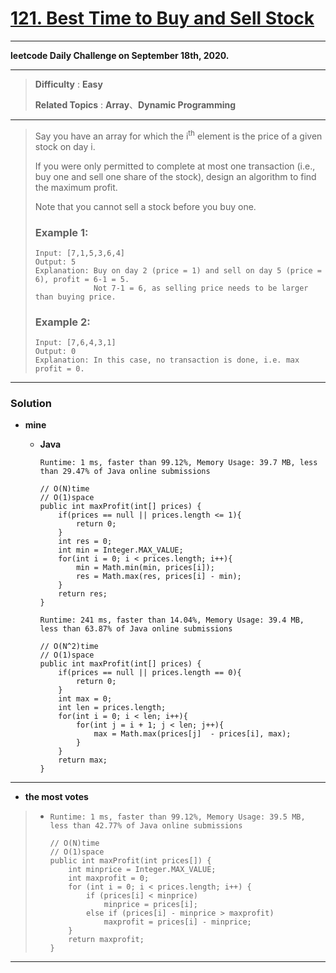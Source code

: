 # [121. Best Time to Buy and Sell Stock](https://leetcode.com/problems/best-time-to-buy-and-sell-stock/description/)
---

**leetcode Daily Challenge on September 18th, 2020.**

---

> **Difficulty** : **Easy**
> 
> **Related Topics** : **Array**、**Dynamic Programming**

---

> Say you have an array for which the i<sup>th</sup> element is the price of a given stock on day i.
> 
> If you were only permitted to complete at most one transaction (i.e., buy one and sell one share of the stock), design an algorithm to find the maximum profit.
> 
> Note that you cannot sell a stock before you buy one.
> 
> ### Example 1:
> ```
> Input: [7,1,5,3,6,4]
> Output: 5
> Explanation: Buy on day 2 (price = 1) and sell on day 5 (price = 6), profit = 6-1 = 5.
>              Not 7-1 = 6, as selling price needs to be larger than buying price.
> ```
> 
> ### Example 2:
> ```
> Input: [7,6,4,3,1]
> Output: 0
> Explanation: In this case, no transaction is done, i.e. max profit = 0.
> ```

---

### Solution 
* **mine** 
  * **Java**
  
    `Runtime: 1 ms, faster than 99.12%, Memory Usage: 39.7 MB, less than 29.47% of Java online submissions`
    ```
    // O(N)time
    // O(1)space
    public int maxProfit(int[] prices) {
        if(prices == null || prices.length <= 1){
            return 0;
        }
        int res = 0;
        int min = Integer.MAX_VALUE;
        for(int i = 0; i < prices.length; i++){
            min = Math.min(min, prices[i]);
            res = Math.max(res, prices[i] - min);
        }
        return res;
    }
    ```

    `Runtime: 241 ms, faster than 14.04%, Memory Usage: 39.4 MB, less than 63.87% of Java online submissions`
    ```
    // O(N^2)time
    // O(1)space
    public int maxProfit(int[] prices) {
        if(prices == null || prices.length == 0){
            return 0;
        }
        int max = 0;
        int len = prices.length;
        for(int i = 0; i < len; i++){
            for(int j = i + 1; j < len; j++){
                max = Math.max(prices[j]  - prices[i], max);
            }    
        }
        return max;
    }
    ```

---

* **the most votes** 
>  * `Runtime: 1 ms, faster than 99.12%, Memory Usage: 39.5 MB, less than 42.77% of Java online submissions`
>    ```
>    // O(N)time
>    // O(1)space
>    public int maxProfit(int prices[]) {
>        int minprice = Integer.MAX_VALUE;
>        int maxprofit = 0;
>        for (int i = 0; i < prices.length; i++) {
>            if (prices[i] < minprice)
>                minprice = prices[i];
>            else if (prices[i] - minprice > maxprofit)
>                maxprofit = prices[i] - minprice;
>        }
>        return maxprofit;
>    }
>    ```

---
